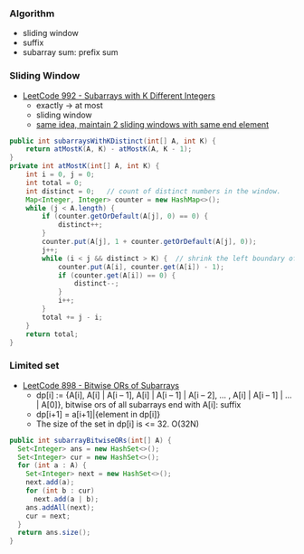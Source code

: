 ### Algorithm
- sliding window 
- suffix
- subarray sum: prefix sum

### Sliding Window
- [LeetCode 992 - Subarrays with K Different Integers](https://leetcode.com/problems/subarrays-with-k-different-integers/discuss/234482/JavaC++Python-Sliding-Window-with-Video)
  - exactly -> at most
  - sliding window
  - [same idea, maintain 2 sliding windows with same end element](https://leetcode.com/articles/subarrays-with-k-different-integers/)
```java
public int subarraysWithKDistinct(int[] A, int K) {
    return atMostK(A, K) - atMostK(A, K - 1);  
}
private int atMostK(int[] A, int K) {
    int i = 0, j = 0;
    int total = 0;
    int distinct = 0;   // count of distinct numbers in the window.
    Map<Integer, Integer> counter = new HashMap<>();
    while (j < A.length) {
        if (counter.getOrDefault(A[j], 0) == 0) {
            distinct++;
        }
        counter.put(A[j], 1 + counter.getOrDefault(A[j], 0));
        j++;
        while (i < j && distinct > K) {  // shrink the left boundary of window.
            counter.put(A[i], counter.get(A[i]) - 1);
            if (counter.get(A[i]) == 0) {
                distinct--;
            }
            i++;
        }
        total += j - i;  
    }
    return total;
}
```

### Limited set
- [LeetCode 898 - Bitwise ORs of Subarrays](https://zxi.mytechroad.com/blog/dynamic-programming/leetcode-898-bitwise-ors-of-subarrays/)
  - dp[i] := {A[i], A[i] | A[i – 1], A[i] | A[i – 1] | A[i – 2], … , A[i] | A[i – 1] | … | A[0]}, bitwise ors of all subarrays end with A[i]: suffix
  - dp[i+1] = a[i+1]|{element in dp[i]}
  - The size of the set in dp[i] is <= 32. O(32N)
```java
public int subarrayBitwiseORs(int[] A) {
  Set<Integer> ans = new HashSet<>();
  Set<Integer> cur = new HashSet<>();
  for (int a : A) {
    Set<Integer> next = new HashSet<>();
    next.add(a);
    for (int b : cur)
      next.add(a | b);
    ans.addAll(next);
    cur = next;
  }
  return ans.size();
}
```






